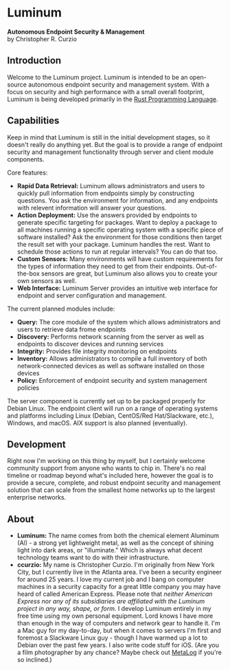 # Luminum
**Autonomous Endpoint Security &amp; Management**  
by Christopher R. Curzio

## Introduction
Welcome to the Luminum project. Luminum is intended to be an open-source autonomous endpoint security and management system. With a focus on security and high performance with a small overall footprint, Luminum is being developed primarily in the [Rust Programming Language](https://www.rust-lang.org/). 

## Capabilities
Keep in mind that Luminum is still in the initial development stages, so it doesn't really do anything yet. But the goal is to provide a range of endpoint security and management functionality through server and client module components.

Core features:
- **Rapid Data Retrieval:** Luminum allows administrators and users to quickly pull information from endpoints simply by constructing questions. You ask the environment for information, and any endpoints with relevent information will answer your questions.
- **Action Deployment:** Use the answers provided by endpoints to generate specific targeting for packages. Want to deploy a package to all machines running a specific operating system with a specific piece of software installed? Ask the environment for those conditions then target the result set with your package. Luminum handles the rest. Want to schedule those actions to run at regular intervals? You can do that too.
- **Custom Sensors:** Many environments will have custom requirements for the types of information they need to get from their endpoints. Out-of-the-box sensors are great, but Luminum also allows you to create your own sensors as well.
- **Web Interface:** Luminum Server provides an intuitive web interface for endpoint and server configuration and management. 

The current planned modules include:
- **Query:** The core module of the system which allows administrators and users to retrieve data frome endpoints
- **Discovery:** Performs network scanning from the server as well as endpoints to discover devices and running services
- **Integrity:** Provides file integrity monitoring on endpoints
- **Inventory:** Allows administrators to compile a full inventory of both network-connected devices as well as software installed on those devices
- **Policy:** Enforcement of endpoint security and system management policies

The server component is currently set up to be packaged properly for Debian Linux. The endpoint client will run on a range of operating systems and platforms including Linux (Debian, CentOS/Red Hat/Slackware, etc.), Windows, and macOS. AIX support is also planned (eventually). 

## Development
Right now I'm working on this thing by myself, but I certainly welcome community support from anyone who wants to chip in. There's no real timeline or roadmap beyond what's included here, however the goal is to provide a secure, complete, and robust endpoint security and management solution that can scale from the smallest home networks up to the largest enterprise networks. 

## About
- **Luminum:** The name comes from both the chemical element Aluminum (Al) - a strong yet lightweight metal, as well as the concept of shining light into dark areas, or "illuminate." Which is always what decent technology teams want to do with their infrastructure. 
- **ccurzio:** My name is Christopher Curzio. I'm originally from New York City, but I currently live in the Atlanta area. I've been a security engineer for around 25 years. I love my current job and I bang on computer machines in a security capacity for a great little company you may have heard of called American Express. Please note that *neither American Express nor any of its subsidiaries are affiliated with the Luminum project in any way, shape, or form.* I develop Luminum entirely in my free time using my own personal equipment. Lord knows I have more than enough in the way of computers and network gear to handle it. I'm a Mac guy for my day-to-day, but when it comes to servers I'm first and foremost a Slackware Linux guy - though I have warmed up a lot to Debian over the past few years. I also write code stuff for iOS. (Are you a film photographer by any chance? Maybe check out [MetaLog](https://apps.apple.com/us/app/metalog/id1475309518) if you're so inclined.)
